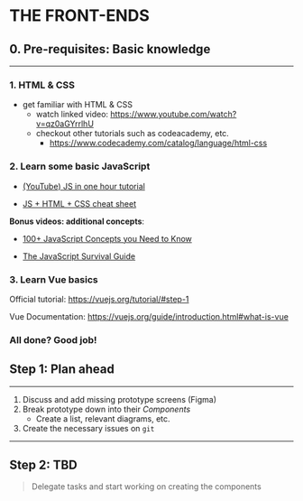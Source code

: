 # THE FRONT-ENDS

## 0. Pre-requisites: Basic knowledge

---

### 1. HTML & CSS

- get familiar with HTML & CSS
   - watch linked video: https://www.youtube.com/watch?v=qz0aGYrrlhU
   - checkout other tutorials such as codeacademy, etc.
     - https://www.codecademy.com/catalog/language/html-css

### 2. Learn some basic JavaScript 

- [(YouTube) JS in one hour tutorial](https://www.youtube.com/watch?v=W6NZfCO5SIk)

- [JS + HTML + CSS cheat sheet](https://htmlcheatsheet.com/js/) 


**Bonus videos: additional concepts**:

- [100+ JavaScript Concepts you Need to Know](https://www.youtube.com/watch?v=lkIFF4maKMU)

- [The JavaScript Survival Guide](https://www.youtube.com/watch?v=9emXNzqCKyg)


### 3. Learn Vue basics

Official tutorial: https://vuejs.org/tutorial/#step-1

Vue Documentation: https://vuejs.org/guide/introduction.html#what-is-vue

### All done? Good job!


## Step 1: Plan ahead

---

1. Discuss and add missing prototype screens (Figma)
2. Break prototype down into their *Components*
    - Create a list, relevant diagrams, etc.
3. Create the necessary issues on `git`

---

## Step 2: TBD
<!-- extend this section later -->

> Delegate tasks and start working on creating the components








